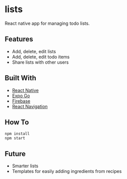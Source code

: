 # lists

React native app for managing todo lists.

## Features

- Add, delete, edit lists
- Add, delete, edit todo items
- Share lists with other users

## Built With

- [React Native](https://reactnative.dev/)
- [Expo Go](https://expo.dev/client)
- [Firebase](https://firebase.google.com/)
- [React Navigation](https://reactnavigation.org/)

## How To

```
npm install
npm start
```

## Future

- Smarter lists
- Templates for easily adding ingredients from recipes

